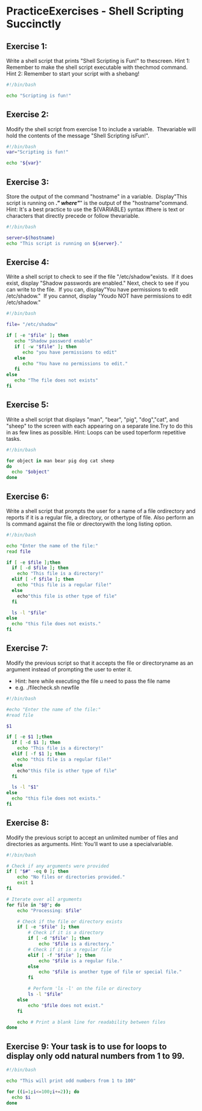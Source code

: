 # Practice​ ​Exercises​ ​-​ ​Shell​ ​Scripting​ ​Succinctly

## Exercise​ ​1:
Write​ ​a​ ​shell​ ​script​ ​that​ ​prints​ ​"Shell​ ​Scripting​ ​is​ ​Fun!"​ ​to​ ​the​ ​screen.
Hint​ ​1:
Remember​ ​to​ ​make​ ​the​ ​shell​ ​script​ ​executable​ ​with​ ​the​ ​chmod​ ​command.
Hint​ ​2:
Remember​ ​to​ ​start​ ​your​ ​script​ ​with​ ​a​ ​shebang!

```sh
#!/bin/bash 

echo "Scripting is fun!"

```
## Exercise​ ​2:
Modify​ ​the​ ​shell​ ​script​ ​from​ ​exercise​ ​1​ ​to​ ​include​ ​a​ ​variable.​ ​ ​The​ ​variable​ ​will​ ​hold​ ​the​ ​contents
of​ ​the​ ​message​ ​"Shell​ ​Scripting​ ​is​ ​Fun!".

```sh
#!/bin/bash 
var="Scripting is fun!"

echo "${var}"
```
## Exercise​ ​3:
Store​ ​the​ ​output​ ​of​ ​the​ ​command​ ​"hostname"​ ​in​ ​a​ ​variable.​ ​ ​Display​ ​"This​ ​script​ ​is​ ​running​ ​on
_______."​ ​where​ ​"_______"​ ​is​ ​the​ ​output​ ​of​ ​the​ ​"hostname"​ ​command.
Hint:
It's​ ​a​ ​best​ ​practice​ ​to​ ​use​ ​the​ ​${VARIABLE}​ ​syntax​ ​if​ ​there​ ​is​ ​text​ ​or​ ​characters​ ​that​ ​directly
precede​ ​or​ ​follow​ ​the​ ​variable.

```sh
#!/bin/bash

server=$(hostname)
echo "This script is running on ${server}."
```
## Exercise​ ​4:
Write​ ​a​ ​shell​ ​script​ ​to​ ​check​ ​to​ ​see​ ​if​ ​the​ ​file​ ​"/etc/shadow"​ ​exists.​ ​ ​If​ ​it​ ​does​ ​exist,​ ​display
"Shadow​ ​passwords​ ​are​ ​enabled."​ ​ ​Next,​ ​check​ ​to​ ​see​ ​if​ ​you​ ​can​ ​write​ ​to​ ​the​ ​file.​ ​ ​If​ ​you​ ​can,
display​ ​"You​ ​have​ ​permissions​ ​to​ ​edit​ ​/etc/shadow."​ ​ ​If​ ​you​ ​cannot,​ ​display​ ​"You​ ​do​ ​NOT​ ​have
permissions​ ​to​ ​edit​ ​/etc/shadow."

```sh
#!/bin/bash

file= "/etc/shadow"

if [ -e "$file" ]; then
   echo "Shadow password enable"
   if [ -w "$file" ]; then
      echo "you have permissions to edit"
   else
      echo "You have no permissions to edit."
   fi
else
   echo "The file does not exists"
fi
```

## Exercise​ ​5:
Write​ ​a​ ​shell​ ​script​ ​that​ ​displays​ ​"man",​ ​"bear",​ ​"pig",​ ​"dog",​ ​"cat",​ ​and​ ​"sheep"​ ​to​ ​the​ ​screen​ ​with
each​ ​appearing​ ​on​ ​a​ ​separate​ ​line.​ ​ ​Try​ ​to​ ​do​ ​this​ ​in​ ​as​ ​few​ ​lines​ ​as​ ​possible.
Hint:​ ​Loops​ ​can​ ​be​ ​used​ ​to​ ​perform​ ​repetitive​ ​tasks.

```sh
#!/bin/bash

for object in man bear pig dog cat sheep
do
  echo "$object"
done

```
## Exercise​ ​6:
Write​ ​a​ ​shell​ ​script​ ​that​ ​prompts​ ​the​ ​user​ ​for​ ​a​ ​name​ ​of​ ​a​ ​file​ ​or​ ​directory​ ​and​ ​reports​ ​if​ ​it​ ​is​ ​a
regular​ ​file,​ ​a​ ​directory,​ ​or​ ​other​ ​type​ ​of​ ​file.
Also​ ​perform​ ​an​ ​ls​ ​command​ ​against​ ​the​ ​file​ ​or​ ​directory​ ​with​ ​the​ ​long​ ​listing​ ​option.

```sh
#!/bin/bash

echo "Enter the name of the file:"
read file

if [ -e $file ];then
  if [ -d $file ]; then
    echo "This file is a directory!"
  elif [ -f $file ]; then
    echo "this file is a regular file!"
  else
    echo"this file is other type of file"
  fi

  ls -l "$file"
else
  echo "this file does not exists."
fi

```
## Exercise​ ​7:
Modify​ ​the​ ​previous​ ​script​ ​so​ ​that​ ​it​ ​accepts​ ​the​ ​file​ ​or​ ​directory​ ​name​ ​as​ ​an​ ​argument​ ​instead​ ​of
prompting​ ​the​ ​user​ ​to​ ​enter​ ​it.

- Hint: here while executing the file u need to pass the file name
- e.g. ./filecheck.sh newfile

```sh
#!/bin/bash

#echo "Enter the name of the file:"
#read file

$1

if [ -e $1 ];then
  if [ -d $1 ]; then
    echo "This file is a directory!"
  elif [ -f $1 ]; then
    echo "this file is a regular file!"
  else
    echo"this file is other type of file"
  fi

  ls -l "$1"
else
  echo "this file does not exists."
fi
```
## Exercise​ ​8:
Modify​ ​the​ ​previous​ ​script​ ​to​ ​accept​ ​an​ ​unlimited​ ​number​ ​of​ ​files​ ​and​ ​directories​ ​as​ ​arguments.
Hint:​ ​You'll​ ​want​ ​to​ ​use​ ​a​ ​special​ ​variable.

```sh
#!/bin/bash

# Check if any arguments were provided
if [ "$#" -eq 0 ]; then
    echo "No files or directories provided."
    exit 1
fi

# Iterate over all arguments
for file in "$@"; do
    echo "Processing: $file"

    # Check if the file or directory exists
    if [ -e "$file" ]; then
        # Check if it is a directory
        if [ -d "$file" ]; then
            echo "$file is a directory."
        # Check if it is a regular file
        elif [ -f "$file" ]; then
            echo "$file is a regular file."
        else
            echo "$file is another type of file or special file."
        fi

        # Perform 'ls -l' on the file or directory
        ls -l "$file"
    else
        echo "$file does not exist."
    fi

    echo # Print a blank line for readability between files
done
```

## Exercise 9: Your task is to use for loops to display only odd natural numbers from 1 to 99.

```sh
#!/bin/bash

echo "This will print odd numbers from 1 to 100"

for ((i=1;i<=100;i+=2)); do
  echo $i
done


```
